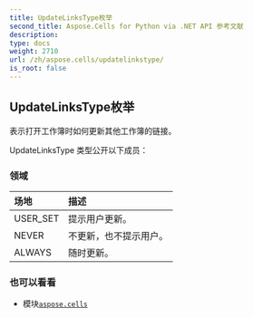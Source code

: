 ```yaml
---
title: UpdateLinksType枚举
second_title: Aspose.Cells for Python via .NET API 参考文献
description:
type: docs
weight: 2710
url: /zh/aspose.cells/updatelinkstype/
is_root: false
---
```

## UpdateLinksType枚举
表示打开工作簿时如何更新其他工作簿的链接。



UpdateLinksType 类型公开以下成员：

### 领域
|场地|描述|
| :- | :- |
| USER_SET |提示用户更新。|
| NEVER |不更新，也不提示用户。|
| ALWAYS |随时更新。|



### 也可以看看
* 模块[`aspose.cells`](..)
